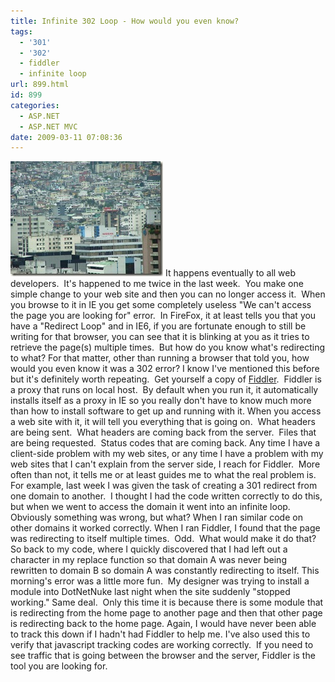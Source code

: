 ```yaml
---
title: Infinite 302 Loop - How would you even know?
tags:
  - '301'
  - '302'
  - fiddler
  - infinite loop
url: 899.html
id: 899
categories:
  - ASP.NET
  - ASP.NET MVC
date: 2009-03-11 07:08:36
---
```


![trav-053](/uploads/2009/03/trav-053.jpg) It happens eventually to all web developers.  It's happened to me twice in the last week.  You make one simple change to your web site and then you can no longer access it.  When you browse to it in IE you get some completely useless "We can't access the page you are looking for" error.  In FireFox, it at least tells you that you have a "Redirect Loop" and in IE6, if you are fortunate enough to still be writing for that browser, you can see that it is blinking at you as it tries to retrieve the page(s) multiple times.  But how do you know what's redirecting to what?  For that matter, other than running a browser that told you, how would you even know it was a 302 error? I know I've mentioned this before but it's definitely worth repeating.  Get yourself a copy of [Fiddler](//www.fiddler2.com).  Fiddler is a proxy that runs on local host.  By default when you run it, it automatically installs itself as a proxy in IE so you really don't have to know much more than how to install software to get up and running with it. When you access a web site with it, it will tell you everything that is going on.  What headers are being sent.  What headers are coming back from the server.  Files that are being requested.  Status codes that are coming back. Any time I have a client-side problem with my web sites, or any time I have a problem with my web sites that I can't explain from the server side, I reach for Fiddler.  More often than not, it tells me or at least guides me to what the real problem is. For example, last week I was given the task of creating a 301 redirect from one domain to another.  I thought I had the code written correctly to do this, but when we went to access the domain it went into an infinite loop.  Obviously something was wrong, but what? When I ran similar code on other domains it worked correctly. When I ran Fiddler, I found that the page was redirecting to itself multiple times.  Odd.  What would make it do that? So back to my code, where I quickly discovered that I had left out a character in my replace function so that domain A was never being rewritten to domain B so domain A was constantly redirecting to itself. This morning's error was a little more fun.  My designer was trying to install a module into DotNetNuke last night when the site suddenly "stopped working." Same deal.  Only this time it is because there is some module that is redirecting from the home page to another page and then that other page is redirecting back to the home page. Again, I would have never been able to track this down if I hadn't had Fiddler to help me. I've also used this to verify that javascript tracking codes are working correctly.  If you need to see traffic that is going between the browser and the server, Fiddler is the tool you are looking for.
